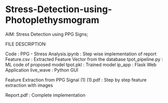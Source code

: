 # Stress-Detection-using-Photoplethysmogram

AIM: Stress Detection using PPG Signs; 

FILE DESCRIPTION:

Code : 
PPG - Stress Analysis.ipynb : Step wise implementation of report
Feature.csv : Extracted Feature Vector from the database
tpot_pipeline.py : ML code of proposed model
tpot.pkl : Trained model
ip_app : Flask Web Application
live_wave : Python GUI
  
Feature Extraction from PPG Signal (1) (1).pdf : Step by step feature extraction with images

Report.pdf : Complete implementation 
